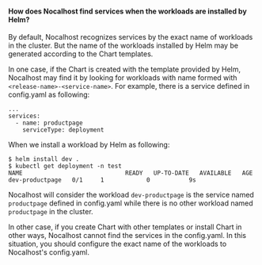 #### How does Nocalhost find services when the workloads are installed by Helm?

By default, Nocalhost recognizes services by the exact name of workloads in the cluster. But the name of the workloads installed by Helm may be generated according to the Chart templates. 

In one case, if the Chart is created with the template provided by Helm, Nocalhost may find it by looking for workloads with name formed with `<release-name>-<service-name>`. For example, there is a service defined in config.yaml as following:

```
...
services:
  - name: productpage
    serviceType: deployment
```

When we install a workload by Helm as following:

```
$ helm install dev .
$ kubectl get deployment -n test
NAME                             READY   UP-TO-DATE   AVAILABLE   AGE
dev-productpage   0/1     1            0           9s
```

Nocalhost will consider the workload `dev-productpage` is the service named `productpage` defined in config.yaml while there is no other workload named `productpage` in the cluster.

In other case, if you create Chart with other templates or install Chart in other ways, Nocalhost cannot find the services in the config.yaml. In this situation, you should configure the exact name of the workloads to Nocalhost's config.yaml.